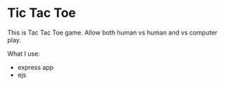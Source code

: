 # Tic Tac Toe

This is Tac Tac Toe game.
Allow both human vs human and vs computer play.

What I use:

- express app
- ejs
